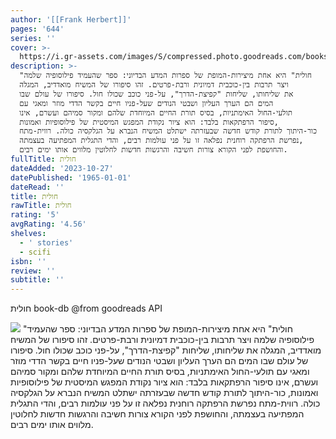 ```yaml
---
author: '[[Frank Herbert]]'
pages: '644'
series: ''
cover: >-
  https://i.gr-assets.com/images/S/compressed.photo.goodreads.com/books/1377942993l/6529186.jpg
description: >-
  "חולית" היא אחת מיצירות-המופת של ספרות המדע הבדיוני: ספר שהעמיד פילוסופיה שלמה
  ויצר תרבות בין-כוכבית דמיונית ורבת-פרטים. זהו סיפורו של המשיח מואדדיב, המגלה
  את שליחותו, שליחות "קפיצת-הדרך", על-פני כוכב שכולו חול. סיפורו של עולם שבו
  המים הם הערך העליון ושבטי הנודים שעל-פניו חיים בקשר הדדי מוזר ומאגי עם
  תולעי-החול האימתניות, בסיס תורת החיים המיוחדת שלהם ומקור סמיהם ועשרם, אינו
  סיפור הרפתקאות בלבד: הוא ציור נקודת המפגש המיסטית של פילוסופיות ואמונות,
  כור-היתוך לתורת קודש חדשה שבעזרתה ישתלט המשיח הנברא על הגלקסיה כולה. רווית-מתח
  נפרשת הרפתקה רוחנית נפלאה זו על פני עולמות רבים, והדי התגלית המפתיעה בעצמתה,
  והחושפת לפני הקורא צורות חשיבה והרגשות חדשות לחלוטין מלווים אותו ימים רבים.
fullTitle: חולית
dateAdded: '2023-10-27'
datePublished: '1965-01-01'
dateRead: ''
title: חולית
rawTitle: חולית
rating: '5'
avgRating: '4.56'
shelves:
  - ' stories'
  - scifi
isbn: ''
review: ''
subtitle: ''
---
```

חולית book-db 
@from goodreads API

![](https:&#x2F;&#x2F;i.gr-assets.com&#x2F;images&#x2F;S&#x2F;compressed.photo.goodreads.com&#x2F;books&#x2F;1377942993l&#x2F;6529186.jpg)
&quot;חולית&quot; היא אחת מיצירות-המופת של ספרות המדע הבדיוני: ספר שהעמיד פילוסופיה שלמה ויצר תרבות בין-כוכבית דמיונית ורבת-פרטים. זהו סיפורו של המשיח מואדדיב, המגלה את שליחותו, שליחות &quot;קפיצת-הדרך&quot;, על-פני כוכב שכולו חול. סיפורו של עולם שבו המים הם הערך העליון ושבטי הנודים שעל-פניו חיים בקשר הדדי מוזר ומאגי עם תולעי-החול האימתניות, בסיס תורת החיים המיוחדת שלהם ומקור סמיהם ועשרם, אינו סיפור הרפתקאות בלבד: הוא ציור נקודת המפגש המיסטית של פילוסופיות ואמונות, כור-היתוך לתורת קודש חדשה שבעזרתה ישתלט המשיח הנברא על הגלקסיה כולה. רווית-מתח נפרשת הרפתקה רוחנית נפלאה זו על פני עולמות רבים, והדי התגלית המפתיעה בעצמתה, והחושפת לפני הקורא צורות חשיבה והרגשות חדשות לחלוטין מלווים אותו ימים רבים.